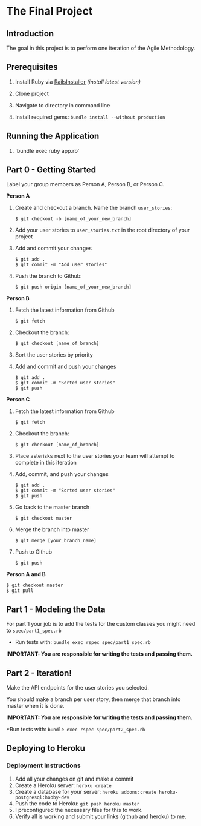 # The Final Project

## Introduction

The goal in this project is to perform one iteration of the Agile Methodology.




## Prerequisites

1. Install Ruby via [RailsInstaller](http://railsinstaller.org/en) *(install latest version)*

2. Clone project

3. Navigate to directory in command line

4. Install required gems: `bundle install --without production`

   


## Running the Application

1. 'bundle exec ruby app.rb' 

   

## Part 0 - Getting Started

Label your group members as Person A, Person B, or Person C.



**Person A**

1. Create and checkout a branch. Name the branch `user_stories`:

   ```
   $ git checkout -b [name_of_your_new_branch]
   ```

2. Add your user stories to `user_stories.txt` in the root directory of your project

3. Add and commit your changes

   ```
   $ git add .
   $ git commit -m "Add user stories"
   ```

4. Push the branch to Github:

   ```
   $ git push origin [name_of_your_new_branch]
   ```



**Person B**

1. Fetch the latest information from Github

   ```
   $ git fetch
   ```

2. Checkout the branch:

   ```
   $ git checkout [name_of_branch]
   ```

3. Sort the user stories by priority

4. Add and commit and push your changes

   ```
   $ git add .
   $ git commit -m "Sorted user stories"
   $ git push
   ```



**Person C**

1. Fetch the latest information from Github

   ```
   $ git fetch
   ```

2. Checkout the branch:

   ```
   $ git checkout [name_of_branch]
   ```

3. Place asterisks next to the user stories your team will attempt to complete in this iteration

4. Add, commit, and push your changes

   ```
   $ git add .
   $ git commit -m "Sorted user stories"
   $ git push
   ```

5. Go back to the master branch

   ```
   $ git checkout master
   ```

6. Merge the branch into master

   ```
   $ git merge [your_branch_name]
   ```

7. Push to Github

   ```
   $ git push
   ```



**Person A** **and B**

```
$ git checkout master
$ git pull
```





## Part 1 - Modeling the Data

For part 1 your job is to add the tests for the custom classes  you might need to `spec/part1_spec.rb`

* Run tests with: `bundle exec rspec spec/part1_spec.rb`



**IMPORTANT: You are responsible for writing the tests and passing them.**





## Part 2 - Iteration!

Make the API endpoints for the user stories you selected.

You should make a branch per user story, then merge that branch into master when it is done.



**IMPORTANT: You are responsible for writing the tests and passing them.**

*Run tests with: `bundle exec rspec spec/part2_spec.rb`





## Deploying to Heroku

### Deployment Instructions

1. Add all your changes on git and make a commit
2. Create a Heroku server: `heroku create`
3. Create a database for your server: `heroku addons:create heroku-postgresql:hobby-dev`
4. Push the code to Heroku: `git push heroku master`
5. I preconfigured the necessary files for this to work.
6. Verify all is working and submit your links (github and heroku) to me.